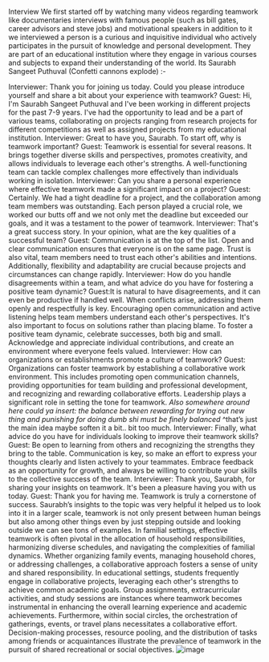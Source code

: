 Interview
We first started off by watching many videos regarding teamwork like documentaries interviews with famous people (such as bill gates, career advisors and steve jobs) and motivational speakers in addition to it we interviewed  a person is a curious and inquisitive individual who actively participates in the pursuit of knowledge and personal development. They are part of an educational institution where they engage in various courses and subjects to expand their understanding of the world. Its Saurabh Sangeet Puthuval (Confetti cannons explode) :-

Interviewer: Thank you for joining us today. Could you please introduce yourself and share a bit about your experience with teamwork?
Guest: Hi, I'm Saurabh Sangeet Puthuval and I've been working in different projects for the past 7-9  years. I've had the opportunity to lead and be a part of various teams, collaborating on projects ranging from research projects for different competitions as well as assigned projects from my educational institution.
Interviewer: Great to have you, Saurabh. To start off, why is teamwork important?
Guest: Teamwork is essential for several reasons. It brings together diverse skills and perspectives, promotes creativity, and allows individuals to leverage each other's strengths. A well-functioning team can tackle complex challenges more effectively than individuals working in isolation.
Interviewer: Can you share a personal experience where effective teamwork made a significant impact on a project?
Guest: Certainly. We had a tight deadline for a project, and the collaboration among team members was outstanding. Each person played a crucial role, we worked our butts off and we not only met the deadline but exceeded our goals, and it was a testament to the power of teamwork.
Interviewer: That's a great success story. In your opinion, what are the key qualities of a successful team?
Guest: Communication is at the top of the list. Open and clear communication ensures that everyone is on the same page. Trust is also vital, team members need to trust each other's abilities and intentions. Additionally, flexibility and adaptability are crucial because projects and circumstances can change rapidly.
Interviewer: How do you handle disagreements within a team, and what advice do you have for fostering a positive team dynamic?
Guest:It is natural to have disagreements, and it can even be productive if handled well. When conflicts arise, addressing them openly and respectfully is key. Encouraging open communication and active listening helps team members understand each other's perspectives. It's also important to focus on solutions rather than placing blame.
To foster a positive team dynamic, celebrate successes, both big and small. Acknowledge and appreciate individual contributions, and create an environment where everyone feels valued.
Interviewer: How can organizations or establishments promote a culture of teamwork?
Guest: Organizations can foster teamwork by establishing a collaborative work environment. This includes promoting open communication channels, providing opportunities for team building and professional development, and recognizing and rewarding collaborative efforts. Leadership plays a significant role in setting the tone for teamwork.
*Also somewhere around here could ya insert: the balance between rewarding for trying out new thing and punishing for doing dumb shi must be finely balanced* ^that’s just the main idea maybe soften it a bit.. bit too much.
Interviewer: Finally, what advice do you have for individuals looking to improve their teamwork skills?
Guest: Be open to learning from others and recognizing the strengths they bring to the table. Communication is key, so make an effort to express your thoughts clearly and listen actively to your teammates. Embrace feedback as an opportunity for growth, and always be willing to contribute your skills to the collective success of the team.
Interviewer: Thank you, Saurabh, for sharing your insights on teamwork. It's been a pleasure having you with us today.
Guest: Thank you for having me. Teamwork is truly a cornerstone of success.
Saurabh’s insights to the topic was very helpful it helped us to look into it in a larger scale, teamwork is not only present between human beings but also among other things even by just stepping outside and looking outside we can see tons of examples. In familial settings, effective teamwork is often pivotal in the allocation of household responsibilities, harmonizing diverse schedules, and navigating the complexities of familial dynamics. Whether organizing family events, managing household chores, or addressing challenges, a collaborative approach fosters a sense of unity and shared responsibility.
In educational settings, students frequently engage in collaborative projects, leveraging each other's strengths to achieve common academic goals. Group assignments, extracurricular activities, and study sessions are instances where teamwork becomes instrumental in enhancing the overall learning experience and academic achievements.
Furthermore, within social circles, the orchestration of gatherings, events, or travel plans necessitates a collaborative effort. Decision-making processes, resource pooling, and the distribution of tasks among friends or acquaintances illustrate the prevalence of teamwork in the pursuit of shared recreational or social objectives.
![image](https://github.com/mastorious/Interview-/assets/96821475/65eb2e0f-4e86-4eb8-87aa-2859285eb16d)
